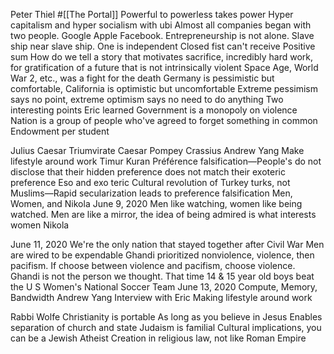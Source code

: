 Peter Thiel #[[The Portal]] 
    Powerful to powerless takes power
    Hyper capitalism and hyper socialism with ubi
    Almost all companies began with two people. Google Apple Facebook. Entrepreneurship is not alone.
    Slave ship near slave ship. One is independent
    Closed fist can't receive
    Positive sum
    How do we tell a story that motivates sacrifice, incredibly hard work, for gratification of a future that is not intrinsically violent
        Space Age, World War 2, etc., was a fight for the death
    Germany is pessimistic but comfortable, California is optimistic but uncomfortable
    Extreme pessimism says no point, extreme optimism says no need to do anything
    Two interesting points Eric learned
        Government is a monopoly on violence
        Nation is a group of people who've agreed to forget something in common
    Endowment per student
    
Julius Caesar
    Triumvirate
        Caesar
        Pompey
        Crassius
Andrew Yang
    Make lifestyle around work
Timur Kuran
    Préférence falsification―People's do not disclose that their hidden preference does not match their exoteric preference
    Eso and exo teric
    Cultural revolution of Turkey
        turks, not Muslims―Rapid secularization leads to preference falsification
Men, Women, and Nikola June 9, 2020
    Men like watching, women like being watched.
    Men are like a mirror, the idea of being admired is what interests women
    Nikola
    
June 11, 2020
    We're the only nation that stayed together after Civil War
    Men are wired to be expendable
    Ghandi prioritized nonviolence, violence, then pacifism. If choose between violence and pacifism, choose violence. Ghandi is not the person we thought.
    That time 14 & 15 year old boys beat the U S Women's National Soccer Team
June 13, 2020
    Compute, Memory, Bandwidth
    Andrew Yang Interview with Eric
    Making lifestyle around work
    
Rabbi Wolfe
    Christianity is portable
        As long as you believe in Jesus
        Enables separation of church and state
    Judaism is familial
        Cultural implications, you can be a Jewish Atheist
        Creation in religious law, not like Roman Empire







